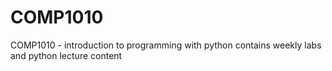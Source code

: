 # COMP1010
COMP1010 - introduction to programming with python
contains weekly labs and python lecture content